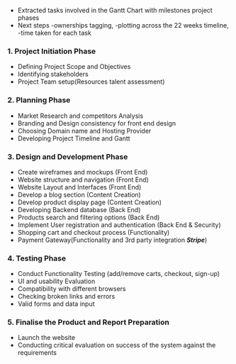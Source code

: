 - Extracted tasks involved in the Gantt Chart with milestones project phases
- Next steps 
    -ownerships tagging, 
    -plotting across the 22 weeks timeline, 
    -time taken for each task

### 1. Project Initiation Phase
- Defining Project Scope and Objectives
- Identifying stakeholders
- Project Team setup(Resources talent assessment)

### 2. Planning Phase
- Market Research and competitors Analysis
- Branding and Design consistency for front end design
- Choosing Domain name and Hosting Provider
- Developing Project Timeline and Gantt 

### 3. Design and Development Phase
- Create wireframes and mockups (Front End)
- Website structure and navigation (Front End)
- Website Layout and Interfaces (Front End)
- Develop a blog section (Content Creation)
- Develop product display page (Content Creation)
- Developing Backend database (Back End)
- Products search and filtering options (Back End)
- Implement User registration and authentication (Back End & Security)
- Shopping cart and checkout process (Functionality)
- Payment Gateway(Functionality and 3rd party integration _**Stripe**_)

### 4. Testing Phase
- Conduct Functionality Testing (add/remove carts, checkout, sign-up)
- UI and usability Evaluation
- Compatibility with different browsers
- Checking broken links and errors
- Valid forms and data input

### 5. Finalise the Product and Report Preparation
- Launch the website
- Conducting critical evaluation on success of the system against the requirements
